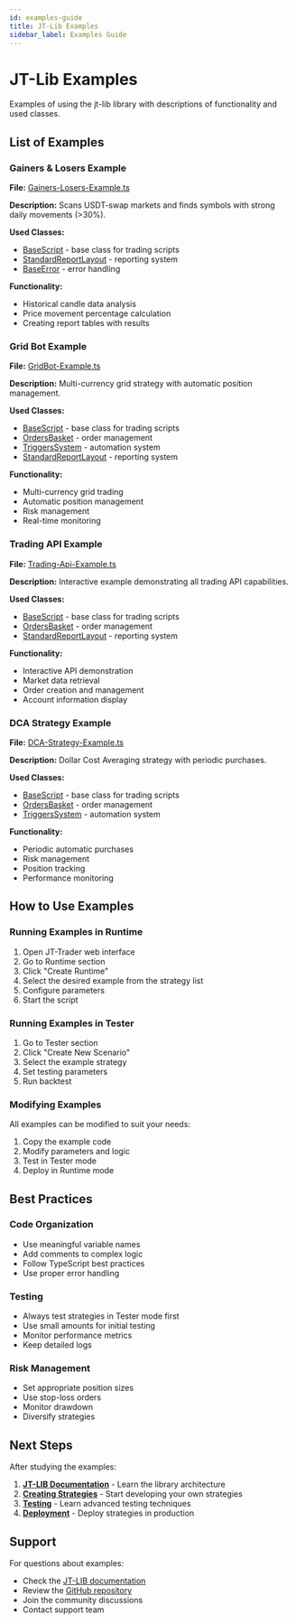 ```yaml
---
id: examples-guide
title: JT-Lib Examples
sidebar_label: Examples Guide
---
```


# JT-Lib Examples

Examples of using the jt-lib library with descriptions of functionality and used classes.

## List of Examples

### Gainers & Losers Example

**File:** [Gainers-Losers-Example.ts](https://github.com/jt-lab-com/jt-lib/blob/main/src/examples/Gainers-Losers-Example.ts)

**Description:** Scans USDT-swap markets and finds symbols with strong daily movements (>30%).

**Used Classes:**
- [BaseScript](jt-lib/trading-scripts.md) - base class for trading scripts
- [StandardReportLayout](jt-lib/reporting-system.md) - reporting system
- [BaseError](jt-lib/core-fundamentals.md) - error handling

**Functionality:**
- Historical candle data analysis
- Price movement percentage calculation
- Creating report tables with results

### Grid Bot Example

**File:** [GridBot-Example.ts](https://github.com/jt-lab-com/jt-lib/blob/main/src/examples/GridBot-Example.ts)

**Description:** Multi-currency grid strategy with automatic position management.

**Used Classes:**
- [BaseScript](jt-lib/trading-scripts.md) - base class for trading scripts
- [OrdersBasket](jt-lib/exchange-orders-basket.md) - order management
- [TriggersSystem](jt-lib/triggers-system.md) - automation system
- [StandardReportLayout](jt-lib/reporting-system.md) - reporting system

**Functionality:**
- Multi-currency grid trading
- Automatic position management
- Risk management
- Real-time monitoring

### Trading API Example

**File:** [Trading-Api-Example.ts](https://github.com/jt-lab-com/jt-lib/blob/main/src/examples/Trading-Api-Example.ts)

**Description:** Interactive example demonstrating all trading API capabilities.

**Used Classes:**
- [BaseScript](jt-lib/trading-scripts.md) - base class for trading scripts
- [OrdersBasket](jt-lib/exchange-orders-basket.md) - order management
- [StandardReportLayout](jt-lib/reporting-system.md) - reporting system

**Functionality:**
- Interactive API demonstration
- Market data retrieval
- Order creation and management
- Account information display

### DCA Strategy Example

**File:** [DCA-Strategy-Example.ts](https://github.com/jt-lab-com/jt-lib/blob/main/src/examples/DCA-Strategy-Example.ts)

**Description:** Dollar Cost Averaging strategy with periodic purchases.

**Used Classes:**
- [BaseScript](jt-lib/trading-scripts.md) - base class for trading scripts
- [OrdersBasket](jt-lib/exchange-orders-basket.md) - order management
- [TriggersSystem](jt-lib/triggers-system.md) - automation system

**Functionality:**
- Periodic automatic purchases
- Risk management
- Position tracking
- Performance monitoring

## How to Use Examples

### Running Examples in Runtime

1. Open JT-Trader web interface
2. Go to Runtime section
3. Click "Create Runtime"
4. Select the desired example from the strategy list
5. Configure parameters
6. Start the script

### Running Examples in Tester

1. Go to Tester section
2. Click "Create New Scenario"
3. Select the example strategy
4. Set testing parameters
5. Run backtest

### Modifying Examples

All examples can be modified to suit your needs:

1. Copy the example code
2. Modify parameters and logic
3. Test in Tester mode
4. Deploy in Runtime mode

## Best Practices

### Code Organization

- Use meaningful variable names
- Add comments to complex logic
- Follow TypeScript best practices
- Use proper error handling

### Testing

- Always test strategies in Tester mode first
- Use small amounts for initial testing
- Monitor performance metrics
- Keep detailed logs

### Risk Management

- Set appropriate position sizes
- Use stop-loss orders
- Monitor drawdown
- Diversify strategies

## Next Steps

After studying the examples:

1. **[JT-LIB Documentation](/docs/jt-lib/introduction-architecture)** - Learn the library architecture
2. **[Creating Strategies](/docs/jt-lib/trading-scripts)** - Start developing your own strategies
3. **[Testing](/docs/jt-trader/tester-overview)** - Learn advanced testing techniques
4. **[Deployment](/docs/jt-trader/runtime-overview)** - Deploy strategies in production

## Support

For questions about examples:

- Check the [JT-LIB documentation](/docs/jt-lib/)
- Review the [GitHub repository](https://github.com/jt-lab-com/jt-lib)
- Join the community discussions
- Contact support team
